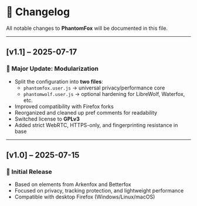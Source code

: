 # 📜 Changelog

All notable changes to **PhantomFox** will be documented in this file.

---

## [v1.1] – 2025-07-17  
### 🔄 Major Update: Modularization

- Split the configuration into **two files**:
  - `phantomfox.user.js` → universal privacy/performance core
  - `phantomwolf.user.js` → optional hardening for LibreWolf, Waterfox, etc.
- Improved compatibility with Firefox forks
- Reorganized and cleaned up pref comments for readability
- Switched license to **GPLv3**
- Added strict WebRTC, HTTPS-only, and fingerprinting resistance in base

---

## [v1.0] – 2025-07-15  
### 🚀 Initial Release

- Based on elements from Arkenfox and Betterfox
- Focused on privacy, tracking protection, and lightweight performance
- Compatible with desktop Firefox (Windows/Linux/macOS)
